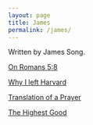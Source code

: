 ```yaml
---
layout: page
title: James
permalink: /james/
---
```


Written by James Song.

[On Romans 5:8](https://www.stim.blog/romans/)

[Why I left Harvard](https://www.stim.blog/harvard/)

[Translation of a Prayer](https://www.stim.blog/prayer/)

[The Highest Good](https://www.stim.blog/highest/)